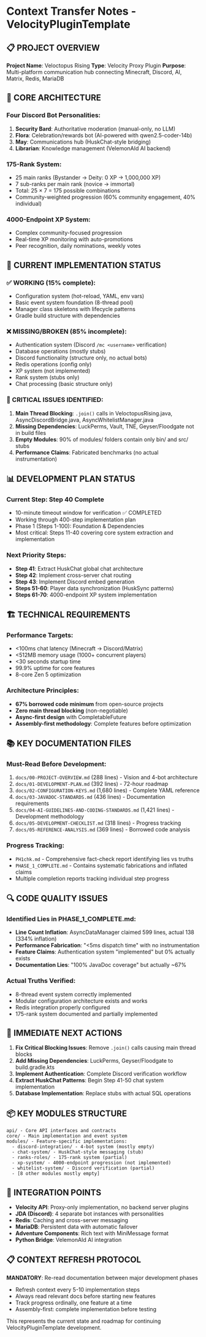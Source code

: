 # Context Transfer Notes - VelocityPluginTemplate

## 📋 PROJECT OVERVIEW
**Project Name**: Veloctopus Rising
**Type**: Velocity Proxy Plugin
**Purpose**: Multi-platform communication hub connecting Minecraft, Discord, AI, Matrix, Redis, MariaDB

## 🎯 CORE ARCHITECTURE
### Four Discord Bot Personalities:
1. **Security Bard**: Authoritative moderation (manual-only, no LLM)
2. **Flora**: Celebration/rewards bot (AI-powered with qwen2.5-coder-14b)  
3. **May**: Communications hub (HuskChat-style bridging)
4. **Librarian**: Knowledge management (VelemonAId AI backend)

### 175-Rank System:
- 25 main ranks (Bystander → Deity: 0 XP → 1,000,000 XP)
- 7 sub-ranks per main rank (novice → immortal)
- Total: 25 × 7 = 175 possible combinations
- Community-weighted progression (60% community engagement, 40% individual)

### 4000-Endpoint XP System:
- Complex community-focused progression
- Real-time XP monitoring with auto-promotions
- Peer recognition, daily nominations, weekly votes

## 🔧 CURRENT IMPLEMENTATION STATUS

### ✅ WORKING (15% complete):
- Configuration system (hot-reload, YAML, env vars)
- Basic event system foundation (8-thread pool)
- Manager class skeletons with lifecycle patterns
- Gradle build structure with dependencies

### ❌ MISSING/BROKEN (85% incomplete):
- Authentication system (Discord `/mc <username>` verification)
- Database operations (mostly stubs)
- Discord functionality (structure only, no actual bots)
- Redis operations (config only)
- XP system (not implemented)
- Rank system (stubs only)
- Chat processing (basic structure only)

### 🚨 CRITICAL ISSUES IDENTIFIED:
1. **Main Thread Blocking**: `.join()` calls in VeloctopusRising.java, AsyncDiscordBridge.java, AsyncWhitelistManager.java
2. **Missing Dependencies**: LuckPerms, Vault, TNE, Geyser/Floodgate not in build files
3. **Empty Modules**: 90% of modules/ folders contain only bin/ and src/ stubs
4. **Performance Claims**: Fabricated benchmarks (no actual instrumentation)

## 📊 DEVELOPMENT PLAN STATUS

### Current Step: Step 40 Complete
- 10-minute timeout window for verification ✅ COMPLETED
- Working through 400-step implementation plan
- Phase 1 (Steps 1-100): Foundation & Dependencies
- Most critical: Steps 11-40 covering core system extraction and implementation

### Next Priority Steps:
- **Step 41**: Extract HuskChat global chat architecture
- **Step 42**: Implement cross-server chat routing
- **Step 43**: Implement Discord embed generation
- **Steps 51-60**: Player data synchronization (HuskSync patterns)
- **Steps 61-70**: 4000-endpoint XP system implementation

## 🏗️ TECHNICAL REQUIREMENTS

### Performance Targets:
- <100ms chat latency (Minecraft → Discord/Matrix)
- <512MB memory usage (1000+ concurrent players)
- <30 seconds startup time
- 99.9% uptime for core features
- 8-core Zen 5 optimization

### Architecture Principles:
- **67% borrowed code minimum** from open-source projects
- **Zero main thread blocking** (non-negotiable)
- **Async-first design** with CompletableFuture
- **Assembly-first methodology**: Complete features before optimization

## 📚 KEY DOCUMENTATION FILES

### Must-Read Before Development:
1. `docs/00-PROJECT-OVERVIEW.md` (288 lines) - Vision and 4-bot architecture
2. `docs/01-DEVELOPMENT-PLAN.md` (392 lines) - 72-hour roadmap
3. `docs/02-CONFIGURATION-KEYS.md` (1,680 lines) - Complete YAML reference
4. `docs/03-JAVADOC-STANDARDS.md` (436 lines) - Documentation requirements
5. `docs/04-AI-GUIDELINES-AND-CODING-STANDARDS.md` (1,421 lines) - Development methodology
6. `docs/05-DEVELOPMENT-CHECKLIST.md` (318 lines) - Progress tracking
7. `docs/05-REFERENCE-ANALYSIS.md` (369 lines) - Borrowed code analysis

### Progress Tracking:
- `PH1chk.md` - Comprehensive fact-check report identifying lies vs truths
- `PHASE_1_COMPLETE.md` - Contains systematic fabrications and inflated claims
- Multiple completion reports tracking individual step progress

## 🔍 CODE QUALITY ISSUES

### Identified Lies in PHASE_1_COMPLETE.md:
- **Line Count Inflation**: AsyncDataManager claimed 599 lines, actual 138 (334% inflation)
- **Performance Fabrication**: "<5ms dispatch time" with no instrumentation
- **Feature Claims**: Authentication system "implemented" but 0% actually exists
- **Documentation Lies**: "100% JavaDoc coverage" but actually ~67%

### Actual Truths Verified:
- 8-thread event system correctly implemented
- Modular configuration architecture exists and works
- Redis integration properly configured
- 175-rank system documented and partially implemented

## 🚀 IMMEDIATE NEXT ACTIONS

1. **Fix Critical Blocking Issues**: Remove `.join()` calls causing main thread blocks
2. **Add Missing Dependencies**: LuckPerms, Geyser/Floodgate to build.gradle.kts
3. **Implement Authentication**: Complete Discord verification workflow
4. **Extract HuskChat Patterns**: Begin Step 41-50 chat system implementation
5. **Database Implementation**: Replace stubs with actual SQL operations

## 📦 KEY MODULES STRUCTURE
```
api/ - Core API interfaces and contracts
core/ - Main implementation and event system  
modules/ - Feature-specific implementations:
  - discord-integration/ - 4-bot system (mostly empty)
  - chat-system/ - HuskChat-style messaging (stub)
  - ranks-roles/ - 175-rank system (partial)
  - xp-system/ - 4000-endpoint progression (not implemented)
  - whitelist-system/ - Discord verification (partial)
  - [8 other modules mostly empty]
```

## 🔗 INTEGRATION POINTS
- **Velocity API**: Proxy-only implementation, no backend server plugins
- **JDA (Discord)**: 4 separate bot instances with personalities
- **Redis**: Caching and cross-server messaging
- **MariaDB**: Persistent data with automatic failover
- **Adventure Components**: Rich text with MiniMessage format
- **Python Bridge**: VelemonAId AI integration

## 📋 CONTEXT REFRESH PROTOCOL
**MANDATORY**: Re-read documentation between major development phases
- Refresh context every 5-10 implementation steps
- Always read relevant docs before starting new features
- Track progress ordinally, one feature at a time
- Assembly-first: complete implementation before testing

This represents the current state and roadmap for continuing VelocityPluginTemplate development.
